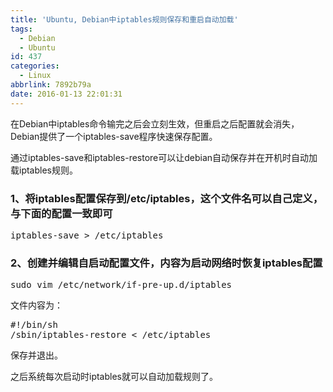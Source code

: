 ```yaml
---
title: 'Ubuntu, Debian中iptables规则保存和重启自动加载'
tags:
  - Debian
  - Ubuntu
id: 437
categories:
  - Linux
abbrlink: 7892b79a
date: 2016-01-13 22:01:31
---
```


在Debian中iptables命令输完之后会立刻生效，但重启之后配置就会消失，Debian提供了一个iptables-save程序快速保存配置。

通过iptables-save和iptables-restore可以让debian自动保存并在开机时自动加载iptables规则。

### 1、将iptables配置保存到/etc/iptables，这个文件名可以自己定义，与下面的配置一致即可

<pre class="lang:default decode:true">iptables-save &gt; /etc/iptables</pre>

### 2、创建并编辑自启动配置文件，内容为启动网络时恢复iptables配置

<pre class="lang:default decode:true">sudo vim /etc/network/if-pre-up.d/iptables</pre>
文件内容为：
<pre class="lang:default decode:true ">#!/bin/sh
/sbin/iptables-restore &lt; /etc/iptables</pre>
保存并退出。

之后系统每次启动时iptables就可以自动加载规则了。